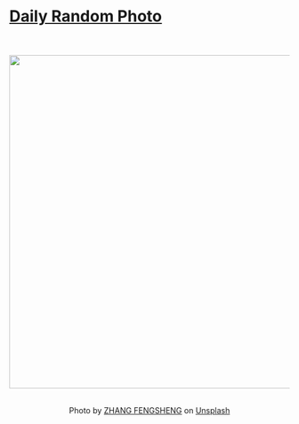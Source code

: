 # [Daily Random Photo](https://www.dailyrandomphoto.com/)

<div align="center">
  <br>
  <br>
  <a href="https://www.dailyrandomphoto.com/p/2023/2023-04-07/"><img src="https://images.unsplash.com/photo-1678331271577-a7045ee98994?crop=entropy&cs=tinysrgb&fit=max&fm=jpg&ixid=Mnw3NzUwOHwwfDF8cmFuZG9tfHx8fHx8fHx8MTY4MDgyNzI0OQ&ixlib=rb-4.0.3&q=80&w=1080" width="600px"></a>
  <br>
  <br>
  <p class="has-text-grey">Photo by <a href="https://unsplash.com/@samyzfs?utm_source=Daily%20Random%20Photo&amp;utm_medium=referral" target="_blank" rel="noopener noreferrer">ZHANG FENGSHENG</a> on <a href="https://unsplash.com/photos/X1molGWlM7w?utm_source=Daily%20Random%20Photo&amp;utm_medium=referral" target="_blank" rel="noopener noreferrer">Unsplash</a></p>
</div>
